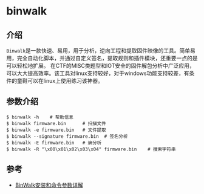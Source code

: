 # binwalk

## 介绍

`Binwalk`是一款快速、易用，用于分析，逆向工程和提取固件映像的工具。简单易用，完全自动化脚本，并通过自定义签名，提取规则和插件模块，还重要一点的是可以轻松地扩展。 在CTF的MISC类题型和IOT安全的固件解包分析中广泛应用，可以大大提高效率。该工具对linux支持较好，对于windows功能支持较差，有条件的童鞋可以在linux上使用练习该神器。

## 参数介绍

```shell
$ binwalk -h  	# 帮助信息
$ binwalk firmware.bin		# 扫描文件
$ binwalk -e firmware.bin	# 文件提取
$ binwalk --signature firmware.bin	# 签名分析
$ binwalk -E firmware.bin	# 熵分析
$ binwalk -R "\x00\x01\x02\x03\x04" firmware.bin	# 搜索字符串
```

## 参考

* [BinWalk安装和命令参数详解](https://cloud.tencent.com/developer/article/1515285)
